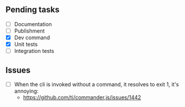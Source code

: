 ## Pending tasks

- [ ] Documentation
- [ ] Publishment
- [x] Dev command
- [x] Unit tests
- [ ] Integration tests

## Issues

- [ ] When the cli is invoked without a command, it resolves to exit 1, it's annoying:
  - https://github.com/tj/commander.js/issues/1442
